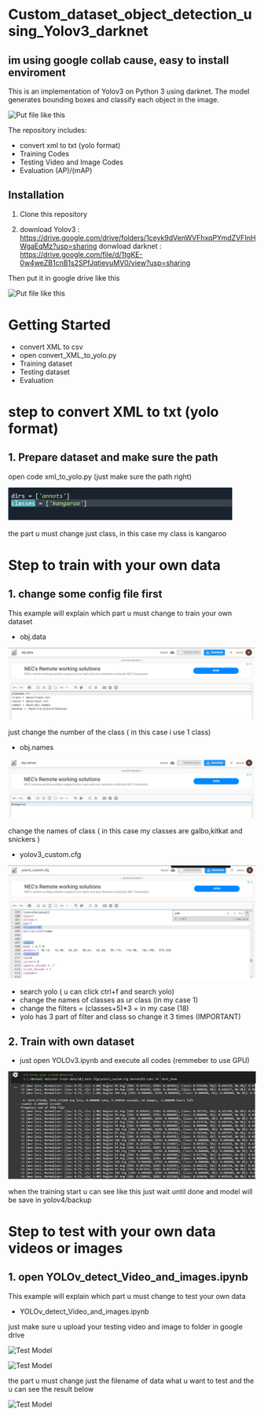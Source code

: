 # Custom_dataset_object_detection_using_Yolov3_darknet


## im using google collab cause, easy to install enviroment

This is an implementation of Yolov3 on Python 3 using darknet. The model generates bounding boxes and classify each object in the image.

![Put file like this](assets/result.PNG)

The repository includes:
* convert xml to txt (yolo format)
* Training Codes
* Testing Video and Image Codes
* Evaluation (AP)/(mAP)


## Installation
1. Clone this repository

2. download Yolov3  : https://drive.google.com/drive/folders/1ceyk9dVenWVFhxqPYmdZVFInHWgaEqMz?usp=sharing
   donwload darknet : https://drive.google.com/file/d/1tgKE-0w4weZB1cnB1s2SPfJqtieyuMV0/view?usp=sharing
   
 Then put it in google drive like this

![Put file like this](assets/1st_page.png)


# Getting Started
* convert XML to csv
* open convert_XML_to_yolo.py
* Training dataset
* Testing dataset
* Evaluation 

# step to convert XML to txt (yolo format) 

## 1. Prepare dataset and make sure the path 
open code xml_to_yolo.py (just make sure the path right)

![How to convert](assets/19.png)

the part u must change just class, in this case my class is kangaroo

# Step to train  with your own data

## 1. change some config file first 
This example will explain which part u must change to train your own dataset

* obj.data

![How to change the config](assets/15.png) 

just change the number of the class ( in this case i use 1 class)

* obj.names

![How to change the config](assets/16.png) 

change the names of class ( in this case my classes are galbo,kitkat and snickers )

* yolov3_custom.cfg

![How to change the config](assets/18.png) 

* search yolo ( u can click ctrl+f and search yolo)
* change the names of classes as ur class (in my case 1)
* change the filters = (classes+5)*3 = in my case (18) 
* yolo has 3 part of filter and class so change it 3 times (IMPORTANT)


## 2. Train with own dataset

* just open YOLOv3.ipynb and execute all codes (remmeber to use GPU)

![Train Model](assets/20.png)

when the training start u can see like this just wait until done and model will be save in yolov4/backup

# Step to test with your own data videos or images

## 1. open YOLOv_detect_Video_and_images.ipynb 
This example will explain which part u must change to test your own data

* YOLOv_detect_Video_and_images.ipynb

just make sure u upload your testing video and image to folder in google drive

![Test Model](assets/Testing_video.PNG)

![Test Model](assets/Testing_poto.PNG)

the part u must change just the filename of data what u want to test and the u can see the result below

![Test Model](assets/last.jpg)






